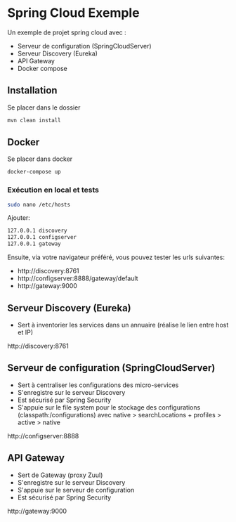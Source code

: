 # Spring Cloud Exemple

Un exemple de projet spring cloud avec :

* Serveur de configuration (SpringCloudServer)
* Serveur Discovery (Eureka)
* API Gateway
* Docker compose

## Installation

Se placer dans le dossier

```bash
mvn clean install
```

## Docker

Se placer dans docker

```bash
docker-compose up
```

### Exécution en local et tests

```bash
sudo nano /etc/hosts
```

Ajouter:

```bash
127.0.0.1 discovery
127.0.0.1 configserver
127.0.0.1 gateway
```

Ensuite, via votre navigateur préféré, vous pouvez tester les urls suivantes:

* http://discovery:8761
* http://configserver:8888/gateway/default
* http://gateway:9000


## Serveur Discovery (Eureka)

- Sert à inventorier les services dans un annuaire (réalise le lien entre host et IP)

http://discovery:8761

## Serveur de configuration (SpringCloudServer)

- Sert à centraliser les configurations des micro-services
- S'enregistre sur le serveur Discovery
- Est sécurisé par Spring Security
- S'appuie sur le file system pour le stockage des configurations (classpath:/configurations) avec native > searchLocations + profiles > active > native

http://configserver:8888

## API Gateway

- Sert de Gateway (proxy Zuul)
- S'enregistre sur le serveur Discovery
- S'appuie sur le serveur de configuration
- Est sécurisé par Spring Security

http://gateway:9000

## 
